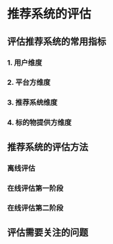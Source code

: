 # 推荐系统的评估



## 评估推荐系统的常用指标

### 1. 用户维度

 

### 2. 平台方维度



### 3. 推荐系统维度



### 4. 标的物提供方维度



## 推荐系统的评估方法

### 离线评估



### 在线评估第一阶段



### 在线评估第二阶段





## 评估需要关注的问题









